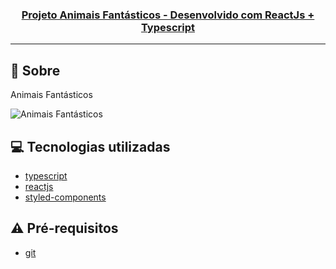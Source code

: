 <h3 align="center">
  <a href="https://cahmoraes.github.io/animais-fantasticos-react/">Projeto Animais Fantásticos - Desenvolvido com ReactJs + Typescript</a>
</h3>

---

## :rocket: Sobre

Animais Fantásticos

<img src="https://github.com/Cahmoraes/animais-fantasticos-react/blob/main/src/assets/examples/af.gif" alt="Animais Fantásticos">

## :computer: Tecnologias utilizadas

- [typescript](https://www.typescriptlang.org/)
- [reactjs](https://pt-br.reactjs.org/)
- [styled-components](https://styled-components.com/)

## :warning: Pré-requisitos

- [git](https://git-scm.com/)
